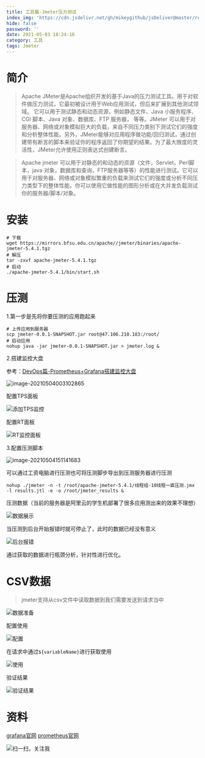```yaml
---
title: 工具篇-Jmeter压力测试
index_img: 'https://cdn.jsdelivr.net/gh/mikeygithub/jsDeliver@master/resource/img/jmeter.jpeg'
hide: false
password: ''
date: 2021-05-03 18:24:16
category: 工具
tags: Jmeter
---
```


# 简介

>Apache JMeter是Apache组织开发的基于Java的压力测试工具。用于对软件做压力测试，它最初被设计用于Web应用测试，但后来扩展到其他测试领域。 它可以用于测试静态和动态资源，例如静态文件、Java 小服务程序、CGI 脚本、Java 对象、数据库、FTP 服务器， 等等。JMeter 可以用于对服务器、网络或对象模拟巨大的负载，来自不同压力类别下测试它们的强度和分析整体性能。另外，JMeter能够对应用程序做功能/回归测试，通过创建带有断言的脚本来验证你的程序返回了你期望的结果。为了最大限度的灵活性，JMeter允许使用正则表达式创建断言。

>Apache jmeter 可以用于对静态的和动态的资源（文件，Servlet，Perl脚本，java 对象，数据库和查询，FTP服务器等等）的性能进行测试。它可以用于对服务器、网络或对象模拟繁重的负载来测试它们的强度或分析不同压力类型下的整体性能。你可以使用它做性能的图形分析或在大并发负载测试你的服务器/脚本/对象。

# 安装

```shell
# 下载
wget https://mirrors.bfsu.edu.cn/apache//jmeter/binaries/apache-jmeter-5.4.1.tgz
# 解压
tar -zxvf apache-jmeter-5.4.1.tgz
# 启动
./apache-jmeter-5.4.1/bin/start.sh
```

# 压测

1.第一步是先将你要压测的应用跑起来

```shell
# 上传应用到服务器
scp jmeter-0.0.1-SNAPSHOT.jar root@47.106.210.183:/root/
# 启动应用
nohup java -jar jmeter-0.0.1-SNAPSHOT.jar > jmeter.log &
```

2.搭建监控大盘

参考：[DevOps篇-Prometheus+Grafana搭建监控大盘](https://mikeygithub.github.io/2021/05/03/devops/DevOps%E7%AF%87-Prometheus+Grafana%E6%90%AD%E5%BB%BA%E7%9B%91%E6%8E%A7%E5%A4%A7%E7%9B%98/)

![image-20210504003102865](https://i.loli.net/2021/05/04/1G4nkDSJ9ihUF3Q.png)

配置TPS面板

![添加TPS监控](https://i.loli.net/2021/05/06/XnSkxvTtDABsI8q.png)

配置RT面板

![RT监控面板](https://i.loli.net/2021/05/04/wIWN8gi1LnbFTKq.png)

3.配置压测脚本

![image-20210504151141683](https://i.loli.net/2021/05/04/TiXVsqSE1NtIPrc.png)

可以通过工资电脑进行压测也可将压测脚步导出到压测服务器进行压测

```shell
nohup ./jmeter -n -t /root/apache-jmeter-5.4.1/线程组-10线程一直压测.jmx -l results.jtl -e -o /root/jmeter_results &
```

压测数据（当前的服务器是阿里云的学生机部署了很多应用测出来的效果不理想）

![数据展示](https://i.loli.net/2021/05/04/GXaI3ODy2v1uzZe.png)

当压测到后台开始报错时就可停止了，此时的数据已经没有意义

![后台报错](https://i.loli.net/2021/05/04/xljQbKDYofS3ZN7.png)

通过获取的数据进行瓶颈分析，针对性进行优化。

# CSV数据

> jmeter支持从csv文件中读取数据到我们需要发送到请求当中

![数据准备](https://i.loli.net/2021/05/04/s13qOTHR2IjC85a.png)

配置使用

![配置](https://i.loli.net/2021/05/07/rJhLjcu3B6d5NVp.png)

在请求中通过`${variableName}`进行获取使用

![使用](https://i.loli.net/2021/05/04/bldfMnGY3hI2Twv.png)

验证结果

![验证结果](https://i.loli.net/2021/05/04/jEDSKqaPOWVCu2B.png)



# 资料

[grafana官网](https://grafana.com/)
[prometheus官网](https://prometheus.io/)<br/>


![扫一扫，关注我](https://cdn.jsdelivr.net/gh/mikeygithub/jsDeliver@master/resource/img/wechat.jpg)
